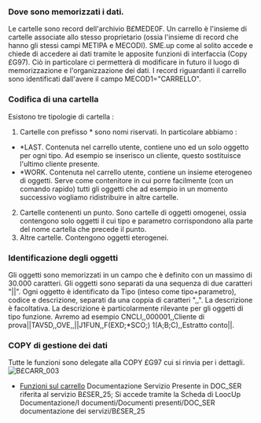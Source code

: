 ### Dove sono memorizzati i dati.
Le cartelle sono record dell'archivio B£MEDE0F. Un carrello è l'insieme di cartelle associate allo stesso proprietario (ossia l'insieme di record che hanno gli stessi campi METIPA e MECODI).
SME.up come al solito accede e chiede di accedere ai dati tramite le apposite funzioni di interfaccia (Copy £G97). Ciò in particolare ci permetterà di modificare in futuro il luogo di memorizzazione e l'organizzazione dei dati.
I record riguardanti il carrello sono identificati dall'avere il campo MECOD1="CARRELLO".

### Codifica di una cartella
Esistono tre tipologie di cartella : 
1. Cartelle con prefisso \* sono nomi riservati. In particolare abbiamo : 
-	\*LAST. Contenuta nel carrello utente, contiene uno ed un solo oggetto per ogni tipo. Ad esempio se inserisco un cliente, questo sostituisce l'ultimo cliente presente.
-	\*WORK. Contenuta nel carrello utente, contiene un insieme eterogeneo di oggetti. Serve come contenitore in cui porre facilmente (con un comando rapido) tutti gli oggetti che ad esempio in un momento successivo vogliamo ridistribuire in altre cartelle.
2. Cartelle contenenti un punto. Sono cartelle di oggetti omogenei, ossia contengono solo oggetti il cui tipo e parametro corrispondono alla parte del nome cartella che precede il punto.
3. Altre cartelle. Contengono oggetti eterogenei.

### Identificazione degli oggetti
Gli oggetti sono memorizzati in un campo che è definito con un massimo di 30.000 caratteri. Gli oggetti sono separati da una sequenza di due caratteri "||". Ogni oggetto è identificato da Tipo (inteso come tipo+parametro), codice e descrizione, separati da una coppia di caratteri ",,". La descrizione è facoltativa. La descrizione è particolarmente rilevante per gli oggetti di tipo funzione.
Avremo ad esempio CNCLI,,000001,,Cliente di prova||TAV5D,,OVE,,||J1FUN,,F(EXD;\*SCO;) 1(A;B;C),,Estratto conto||.

### COPY di gestione dei dati
Tutte le funzioni sono delegate alla COPY £G97 cui si rinvia per i dettagli.
![B£CARR_003](http://doc.smeup.com/immagini/B£CARR_C/BXCARR_003.png)
- [Funzioni sul carrello](Sorgenti/DOC/OJ/PGM/TSTG97)
Documentazione Servizio
Presente in DOC_SER riferita al servizio B£SER_25;
Si accede tramite la Scheda di LoocUp Documentazione/I documenti/Documenti presenti/DOC_SER documentazione dei servizi/B£SER_25
